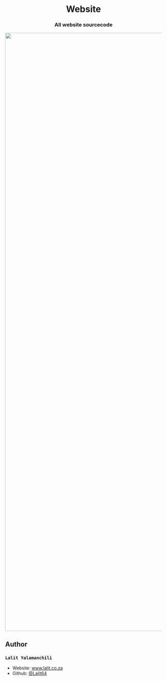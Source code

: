 <h1 align="center">Website</h1>

<h3 align="center">All website sourcecode</h3>

<img src="https://i.ibb.co/S6h14LR/READMEgif.gif" alt="" width="1920px" class="readmegif">

## Author

### **`Lalit Yalamanchili`**

* Website: www.lalit.co.za
* Github: [@Lalit64](https://github.com/Lalit64)